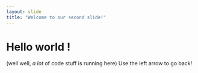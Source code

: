 ```yaml
---
layout: slide
title: "Welcome to our second slide!"
---
```

# Hello world !
(well well, *a lot* of code stuff is running here)
Use the left arrow to go back!